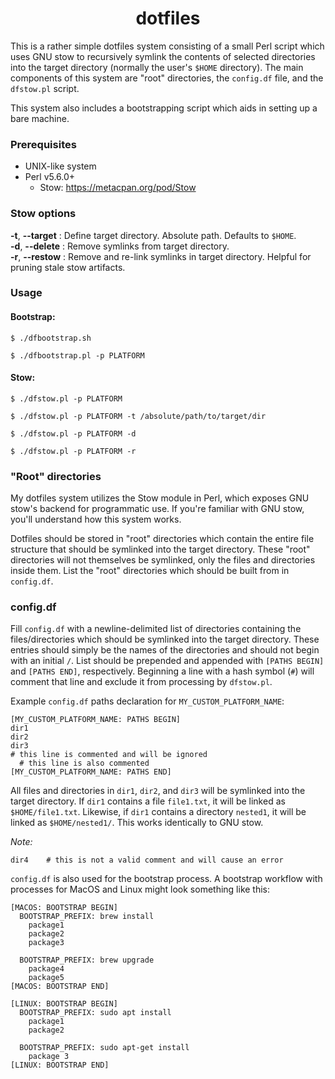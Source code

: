 <div align="center">
  <h1>
    dotfiles
  </h1>
</div>

This is a rather simple dotfiles system consisting of a small Perl script which uses GNU stow to recursively symlink the contents of selected directories into the target directory (normally the user's `$HOME` directory). The main components of this system are "root" directories, the `config.df` file, and the `dfstow.pl` script.

This system also includes a bootstrapping script which aids in setting up a bare machine.

### Prerequisites
- UNIX-like system
- Perl v5.6.0+
  - Stow: https://metacpan.org/pod/Stow

### Stow options
**-t**, **--target** : Define target directory. Absolute path. Defaults to `$HOME`.<br/>
**-d**, **--delete** : Remove symlinks from target directory.<br/>
**-r**, **--restow** : Remove and re-link symlinks in target directory. Helpful for pruning stale stow artifacts.<br/>

### Usage
#### Bootstrap:
```console
$ ./dfbootstrap.sh

$ ./dfbootstrap.pl -p PLATFORM
```

#### Stow:
```console
$ ./dfstow.pl -p PLATFORM

$ ./dfstow.pl -p PLATFORM -t /absolute/path/to/target/dir

$ ./dfstow.pl -p PLATFORM -d

$ ./dfstow.pl -p PLATFORM -r
```

### "Root" directories
My dotfiles system utilizes the Stow module in Perl, which exposes GNU stow's backend for programmatic use. If you're familiar with GNU stow, you'll understand how this system works.

Dotfiles should be stored in "root" directories which contain the entire file structure that should be symlinked into the target directory. These "root" directories will not themselves be symlinked, only the files and directories inside them. List the "root" directories which should be built from in `config.df`.

### config.df
Fill `config.df` with a newline-delimited list of directories containing the files/directories which should be symlinked into the target directory. These entries should simply be the names of the directories and should not begin with an initial `/`. List should be prepended and appended with `[PATHS BEGIN]` and `[PATHS END]`, respectively. Beginning a line with a hash symbol (`#`) will comment that line and exclude it from processing by `dfstow.pl`.

Example `config.df` paths declaration for `MY_CUSTOM_PLATFORM_NAME`:
```
[MY_CUSTOM_PLATFORM_NAME: PATHS BEGIN]
dir1
dir2
dir3
# this line is commented and will be ignored
  # this line is also commented
[MY_CUSTOM_PLATFORM_NAME: PATHS END]
```

All files and directories in `dir1`, `dir2`, and `dir3` will be symlinked into the target directory. If `dir1` contains a file `file1.txt`, it will be linked as `$HOME/file1.txt`. Likewise, if `dir1` contains a directory `nested1`, it will be linked as `$HOME/nested1/`. This works identically to GNU stow.

_Note:_
```
dir4    # this is not a valid comment and will cause an error
```

`config.df` is also used for the bootstrap process. A bootstrap workflow with processes for MacOS and Linux might look something like this:
```
[MACOS: BOOTSTRAP BEGIN]
  BOOTSTRAP_PREFIX: brew install
    package1
    package2
    package3

  BOOTSTRAP_PREFIX: brew upgrade
    package4
    package5
[MACOS: BOOTSTRAP END]

[LINUX: BOOTSTRAP BEGIN]
  BOOTSTRAP_PREFIX: sudo apt install
    package1
    package2

  BOOTSTRAP_PREFIX: sudo apt-get install
    package 3
[LINUX: BOOTSTRAP END]
```

